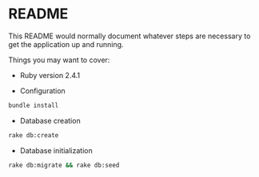 # README

This README would normally document whatever steps are necessary to get the
application up and running.

Things you may want to cover:

* Ruby version
2.4.1

* Configuration
```bash
bundle install
```

* Database creation
```bash
rake db:create
```

* Database initialization
```bash
rake db:migrate && rake db:seed
```
